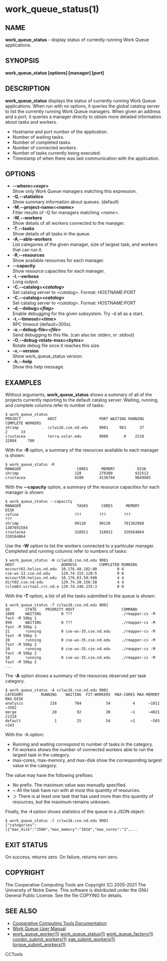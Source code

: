 






















# work_queue_status(1)

## NAME
**work_queue_status** - display status of currently running Work Queue applications.

## SYNOPSIS
**work_queue_status [options] [manager] [port]**

## DESCRIPTION

**work_queue_status** displays the status of currently running Work Queue applications.
When run with no options, it queries the global catalog server to list the currently running
Work Queue managers.  When given an address and a port, it queries a manager directly to obtain
more detailed information about tasks and workers.


- Hostname and port number of the application.
- Number of waiting tasks.
- Number of completed tasks.
- Number of connected workers.
- Number of tasks currently being executed.
- Timestamp of when there was last communication with the application.


## OPTIONS

- **--where=_&lt;expr&gt;_**<br /> Show only Work Queue managers matching this expression.
- **-Q**,**--statistics**<br />Show summary information about queues. (default)
- **-M**,**--project-name=_&lt;name&gt;_**<br />Filter results of -Q for managers matching _&lt;name&gt;_.
- **-W**,**--workers**<br />Show details of all workers connected to the manager.
- **-T**,**--tasks**<br />Show details of all tasks in the queue.
- **-A**,**--able-workers**<br />List categories of the given manager, size of largest task, and workers that can run it.
- **-R**,**--resources**<br />Show available resources for each manager.
- **--capacity**<br />Show resource capacities for each manager.
- **-l**,**--verbose**<br />Long output.
- **-C**,**--catalog=_&lt;catalog&gt;_**<br />Set catalog server to _&lt;catalog&gt;_. Format: HOSTNAME:PORT
- **-C**,**--catalog=_&lt;catalog&gt;_**<br />Set catalog server to _&lt;catalog&gt;_. Format: HOSTNAME:PORT
- **-d**,**--debug=_&lt;flag&gt;_**<br />Enable debugging for the given subsystem. Try -d all as a start.
- **-t**,**--timeout=_&lt;time&gt;_**<br />RPC timeout (default=300s).
- **-o**,**--debug-file=_&lt;file&gt;_**<br />Send debugging to this file. (can also be :stderr, or :stdout)
- **-O**,**--debug-rotate-max=_&lt;bytes&gt;_**<br />Rotate debug file once it reaches this size.
- **-v**,**--version**<br />Show work_queue_status version.
- **-h**,**--help**<br />Show this help message.


## EXAMPLES

Without arguments, **work_queue_status** shows a summary of all of the
projects currently reporting to the default catalog server. Waiting, running,
and complete columns refer to number of tasks:

```
$ work_queue_status
PROJECT            HOST                   PORT WAITING RUNNING COMPLETE WORKERS
shrimp             cclws16.cse.nd.edu     9001     963      37        2      33
crustacea          terra.solar.edu        9000       0    2310    32084     700
```

With the **-R** option, a summary of the resources available to each manager is shown:

```
$ work_queue_status -R
MANAGER                         CORES      MEMORY          DISK
shrimp                         228        279300          932512
crustacea                      4200       4136784         9049985
```

With the **--capacity** option, a summary of the resource capacities for each manager is shown:

```
$ work_queue_status --capacity
MANAGER                         TASKS      CORES      MEMORY          DISK
refine                         ???        ???        ???             ???
shrimp                         99120      99120      781362960       1307691584
crustacea                      318911     318911     326564864       326564864
```

Use the **-W** option to list the workers connected to a particular manager.
Completed and running columns refer to numbers of tasks:

```
$ work_queue_status -W cclws16.cse.nd.edu 9001
HOST                     ADDRESS          COMPLETED RUNNING
mccourt02.helios.nd.edu  10.176.48.102:40         0 4
cse-ws-23.cse.nd.edu     129.74.155.120:5         0 0
mccourt50.helios.nd.edu  10.176.63.50:560         4 4
dirt02.cse.nd.edu        129.74.20.156:58         4 4
cclvm03.virtual.crc.nd.e 129.74.246.235:3         0 0
```

With the **-T** option, a list of all the tasks submitted to the queue is shown:

```
$ work_queue_status -T cclws16.cse.nd.edu 9001
ID       STATE    PRIORITY HOST                     COMMAND
1000     WAITING         0 ???                      ./rmapper-cs -M fast -M 50bp 1
999      WAITING         0 ???                      ./rmapper-cs -M fast -M 50bp 1
21       running         0 cse-ws-35.cse.nd.edu     ./rmapper-cs -M fast -M 50bp 3
20       running         0 cse-ws-35.cse.nd.edu     ./rmapper-cs -M fast -M 50bp 2
19       running         0 cse-ws-35.cse.nd.edu     ./rmapper-cs -M fast -M 50bp 2
18       running         0 cse-ws-35.cse.nd.edu     ./rmapper-cs -M fast -M 50bp 2
...
```


The **-A** option shows a summary of the resources observed per task
category.

```
$ work_queue_status -A cclws16.cse.nd.edu 9001
CATEGORY        RUNNING    WAITING  FIT-WORKERS  MAX-CORES MAX-MEMORY   MAX-DISK
analysis            216        784           54          4      ~1011      ~3502
merge                20         92           30         ~1      ~4021      21318
default               1         25           54         >1       ~503       >243
```

With the -A option:

- Running and waiting correspond to number of tasks in the category.
- Fit-workers shows the number of connected workers able to run the largest task in the category.
- max-cores, max-memory, and max-disk show the corresponding largest value in the category.


The value may have the following prefixes:

- No prefix. The maximum value was manually specified.
- ~ All the task have run with at most this quantity of resources.
- ＞ There is at least one task that has used more than this quantity of resources, but the maximum remains unknown.



Finally, the **-l** option shows statistics of the queue in a JSON object:

```
$ work_queue_status -l cclws16.cse.nd.edu 9001
{"categories":[{"max_disk":"3500","max_memory":"1024","max_cores":"1",...
```

## EXIT STATUS
On success, returns zero.  On failure, returns non-zero.

## COPYRIGHT

The Cooperative Computing Tools are Copyright (C) 2005-2021 The University of Notre Dame.  This software is distributed under the GNU General Public License.  See the file COPYING for details.

## SEE ALSO


- [Cooperative Computing Tools Documentation]("../index.html")
- [Work Queue User Manual]("../workqueue.html")
- [work_queue_worker(1)](work_queue_worker.md) [work_queue_status(1)](work_queue_status.md) [work_queue_factory(1)](work_queue_factory.md) [condor_submit_workers(1)](condor_submit_workers.md) [sge_submit_workers(1)](sge_submit_workers.md) [torque_submit_workers(1)](torque_submit_workers.md) 


CCTools
